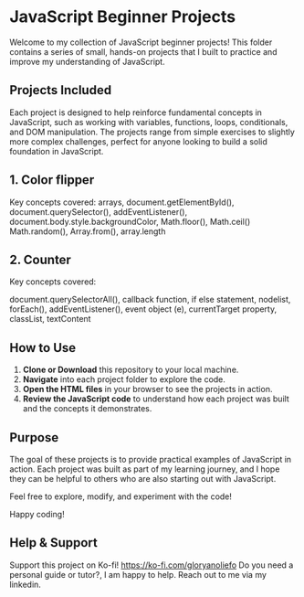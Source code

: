 # JavaScript Beginner Projects

Welcome to my collection of JavaScript beginner projects! This folder contains a series of small, hands-on projects that I built to practice and improve my understanding of JavaScript.

## Projects Included

Each project is designed to help reinforce fundamental concepts in JavaScript, such as working with variables, functions, loops, conditionals, and DOM manipulation. The projects range from simple exercises to slightly more complex challenges, perfect for anyone looking to build a solid foundation in JavaScript.
## 1. Color flipper
Key concepts covered:
arrays,
document.getElementById(),
document.querySelector(),
addEventListener(),
document.body.style.backgroundColor,
Math.floor(), Math.ceil()
Math.random(), Array.from(),
array.length
## 2. Counter
Key concepts covered:

document.querySelectorAll(), callback function, if else statement, nodelist,
forEach(),
addEventListener(), event object (e),
currentTarget property,
classList,
textContent

## How to Use

1. **Clone or Download** this repository to your local machine.
2. **Navigate** into each project folder to explore the code.
3. **Open the HTML files** in your browser to see the projects in action.
4. **Review the JavaScript code** to understand how each project was built and the concepts it demonstrates.

## Purpose

The goal of these projects is to provide practical examples of JavaScript in action. Each project was built as part of my learning journey, and I hope they can be helpful to others who are also starting out with JavaScript.

Feel free to explore, modify, and experiment with the code!

Happy coding!

## Help & Support
Support this project on Ko-fi! https://ko-fi.com/gloryanoliefo
Do you need a personal guide or tutor?, I am happy to help. Reach out to me via my linkedin.
